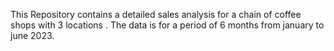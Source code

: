 This Repository contains a detailed sales analysis for a chain of coffee shops with 3 locations . The data is for a period of 6 months from january to june 2023.
